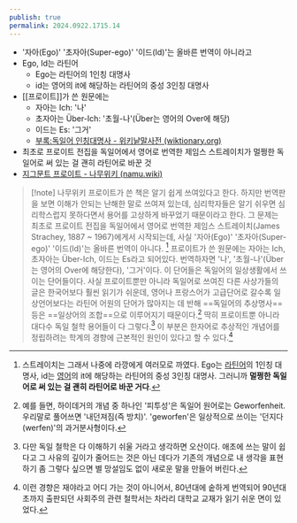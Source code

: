 ```yaml
---
publish: true
permalink: 2024.0922.1715.14
---
```

- '자아(Ego)' '초자아(Super-ego)' '이드(Id)'는 올바른 번역이 아니라고
- Ego, Id는 라틴어
	- Ego는 라틴어의 1인칭 대명사
	- id는 영어의 it에 해당하는 라틴어의 중성 3인칭 대명사
-  [[프로이트]]가 쓴 원문에는 
	- 자아는 Ich: '나'
	- 초자아는 Über-Ich: '초월-나'(Über는 영어의 Over에 해당)
	- 이드는 Es: '그거'
	- [부록:독일어 인칭대명사 - 위키낱말사전 (wiktionary.org)](https://ko.wiktionary.org/wiki/%EB%B6%80%EB%A1%9D:%EB%8F%85%EC%9D%BC%EC%96%B4_%EC%9D%B8%EC%B9%AD%EB%8C%80%EB%AA%85%EC%82%AC)
- 최초로 프로이트 전집을 독일어에서 영어로 번역한 제임스 스트레이치가 멀쩡한 독일어로 써 있는 걸 괜히 라틴어로 바꾼 것
- [지그문트 프로이트 - 나무위키 (namu.wiki)](https://namu.wiki/w/%EC%A7%80%EA%B7%B8%EB%AC%B8%ED%8A%B8%20%ED%94%84%EB%A1%9C%EC%9D%B4%ED%8A%B8)

> [!note] 나무위키
> 프로이트가 쓴 책은 알기 쉽게 쓰여있다고 한다. 하지만 번역판을 보면 이해가 안되는 난해한 말로 쓰여져 있는데, 심리학자들은 알기 쉬우면 심리학스럽지 못하다면서 용어를 고상하게 바꾸었기 때문이라고 한다. 그 문제는 최초로 프로이트 전집을 독일어에서 영어로 번역한 제임스 스트레이치(James Strachey, 1887 ~ 1967)에게서 시작되는데, 사실 '자아(Ego)' '초자아(Super-ego)' '이드(Id)'는 올바른 번역이 아니다. [^32] 프로이트가 쓴 원문에는 자아는 Ich, 초자아는 Über-Ich, 이드는 Es라고 되어있다. 번역하자면 '나', '초월-나'(Über는 영어의 Over에 해당한다), '그거'이다. 이 단어들은 독일어의 일상생활에서 쓰이는 단어들이다. 사실 프로이트뿐만 아니라 독일어로 쓰여진 다른 사상가들의 글은 한국어보다 훨씬 읽기가 쉬운데, 영어나 프랑스어가 고급단어로 갈수록 일상언어보다는 라틴어 어원의 단어가 많아지는 데 반해 ==독일어의 추상명사== 등은 ==일상어의 조합==으로 이루어지기 때문이다.[^33] 딱히 프로이트뿐 아니라 대다수 독일 철학 용어들이 다 그렇다.[^34] 이 부분은 한자어로 추상적인 개념어를 정립하려는 학계의 경향에 근본적인 원인이 있다고 할 수 있다.[^35]  
> 
> [^32]: 스트레이치는 그래서 나중에 라깡에게 여러모로 까였다. Ego는 [라틴어](https://namu.wiki/w/%EB%9D%BC%ED%8B%B4%EC%96%B4 "라틴어")의 1인칭 대명사, id는 [영어](https://namu.wiki/w/%EC%98%81%EC%96%B4 "영어")의 it에 해당하는 라틴어의 중성 3인칭 대명사. 그러니까 **멀쩡한 독일어로 써 있는 걸 괜히 라틴어로 바꾼 거다**.
> [^33]: 예를 들면, 하이데거의 개념 중 하나인 '피투성'은 독일어 원어로는 Geworfenheit. 우리말로 풀어쓰면 '내던져짐(즉 방치)'. 'geworfen'은 일상적으로 쓰이는 '던지다(werfen)'의 과거분사형이다.
> [^34]: 다만 독일 철학은 다 이해하기 쉬울 거라고 생각하면 오산이다. 애초에 쓰는 말이 쉽다고 그 사유의 깊이가 줄어드는 것은 아닌 데다가 기존의 개념으로 내 생각을 표현하기 좀 그렇다 싶으면 별 망설임도 없이 새로운 말을 만들어 버린다.
> [^35]: 이런 경향은 재야라고 어디 가는 것이 아니어서, 80년대에 숱하게 번역되어 90년대 초까지 출판되던 사회주의 관련 철학서는 차라리 대학교 교재가 읽기 쉬운 면이 있었다.

